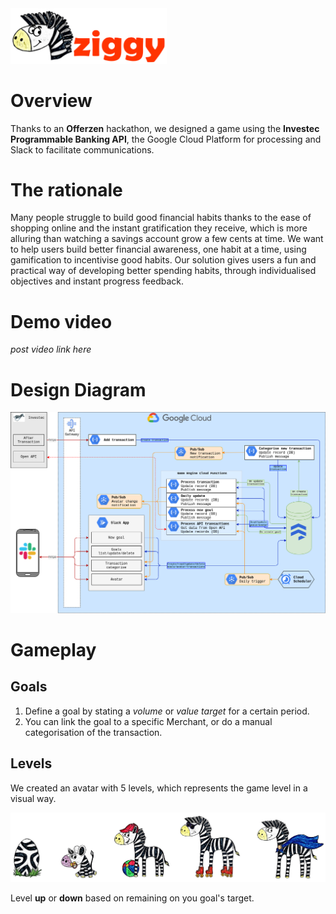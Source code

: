 <img src="avatar-images/Ziggy_Full_Logo.png" width="250">

# Overview
Thanks to an **Offerzen** hackathon, we designed a game using the **Investec Programmable Banking API**, the Google Cloud Platform for processing and Slack to facilitate communications.

# The rationale
Many people struggle to build good financial habits thanks to the ease of shopping online and the instant gratification they receive, which is more alluring than watching a savings account grow a few cents at time. We want to help users build better financial awareness, one habit at a time, using gamification to incentivise good habits. Our solution gives users a fun and practical way of developing better spending habits, through individualised objectives and instant progress feedback.

# Demo video
*post video link here*

# Design Diagram
![Systems Diagram](/design/systems_diagram.png)

# Gameplay

## Goals
1. Define a goal by stating a *volume* or *value target* for a certain period.
2. You can link the goal to a specific Merchant, or do a manual categorisation of the transaction.

## Levels
We created an avatar with 5 levels, which represents the game level in a visual way.

![Game Levels](/avatar-images/Levels_no_background.png)

Level **up** or **down** based on remaining on you goal's target.
